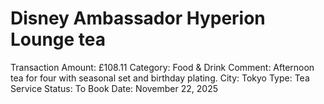 # Disney Ambassador Hyperion Lounge tea

Transaction Amount: £108.11
Category: Food & Drink
Comment: Afternoon tea for four with seasonal set and birthday plating. City: Tokyo Type: Tea Service Status: To Book
Date: November 22, 2025
